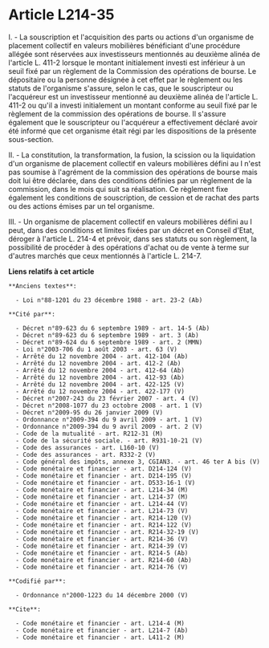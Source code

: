 # Article L214-35

I. - La souscription et l'acquisition des parts ou actions d'un organisme de placement collectif en valeurs mobilières
bénéficiant d'une procédure allégée sont réservées aux investisseurs mentionnés au deuxième alinéa de l'article L. 411-2
lorsque le montant initialement investi est inférieur à un seuil fixé par un règlement de la Commission des opérations de
bourse. Le dépositaire ou la personne désignée à cet effet par le règlement ou les statuts de l'organisme s'assure, selon le
cas, que le souscripteur ou l'acquéreur est un investisseur mentionné au deuxième alinéa de l'article L. 411-2 ou qu'il a
investi initialement un montant conforme au seuil fixé par le règlement de la commission des opérations de bourse. Il
s'assure également que le souscripteur ou l'acquéreur a effectivement déclaré avoir été informé que cet organisme était régi
par les dispositions de la présente sous-section.

II. - La constitution, la transformation, la fusion, la scission ou la liquidation d'un organisme de placement collectif en
valeurs mobilières défini au I n'est pas soumise à l'agrément de la commission des opérations de bourse mais doit lui être
déclarée, dans des conditions définies par un règlement de la commission, dans le mois qui suit sa réalisation. Ce règlement
fixe également les conditions de souscription, de cession et de rachat des parts ou des actions émises par un tel organisme.

III. - Un organisme de placement collectif en valeurs mobilières défini au I peut, dans des conditions et limites fixées par
un décret en Conseil d'Etat, déroger à l'article L. 214-4 et prévoir, dans ses statuts ou son règlement, la possibilité de
procéder à des opérations d'achat ou de vente à terme sur d'autres marchés que ceux mentionnés à l'article L. 214-7.

**Liens relatifs à cet article**

	**Anciens textes**:

	  - Loi n°88-1201 du 23 décembre 1988 - art. 23-2 (Ab)

	**Cité par**:

	  - Décret n°89-623 du 6 septembre 1989 - art. 14-5 (Ab)
	  - Décret n°89-623 du 6 septembre 1989 - art. 3 (Ab)
	  - Décret n°89-624 du 6 septembre 1989 - art. 2 (MMN)
	  - Loi n°2003-706 du 1 août 2003 - art. 63 (V)
	  - Arrêté du 12 novembre 2004 - art. 412-104 (Ab)
	  - Arrêté du 12 novembre 2004 - art. 412-2 (Ab)
	  - Arrêté du 12 novembre 2004 - art. 412-64 (Ab)
	  - Arrêté du 12 novembre 2004 - art. 412-93 (Ab)
	  - Arrêté du 12 novembre 2004 - art. 422-125 (V)
	  - Arrêté du 12 novembre 2004 - art. 422-177 (V)
	  - Décret n°2007-243 du 23 février 2007 - art. 4 (V)
	  - Décret n°2008-1077 du 23 octobre 2008 - art. 1 (V)
	  - Décret n°2009-95 du 26 janvier 2009 (V)
	  - Ordonnance n°2009-394 du 9 avril 2009 - art. 1 (V)
	  - Ordonnance n°2009-394 du 9 avril 2009 - art. 2 (V)
	  - Code de la mutualité - art. R212-31 (M)
	  - Code de la sécurité sociale. - art. R931-10-21 (V)
	  - Code des assurances - art. L160-10 (V)
	  - Code des assurances - art. R332-2 (V)
	  - Code général des impôts, annexe 3, CGIAN3. - art. 46 ter A bis (V)
	  - Code monétaire et financier - art. D214-124 (V)
	  - Code monétaire et financier - art. D214-195 (V)
	  - Code monétaire et financier - art. D533-16-1 (V)
	  - Code monétaire et financier - art. L214-34 (M)
	  - Code monétaire et financier - art. L214-37 (M)
	  - Code monétaire et financier - art. L214-44 (V)
	  - Code monétaire et financier - art. L214-73 (V)
	  - Code monétaire et financier - art. R214-120 (V)
	  - Code monétaire et financier - art. R214-122 (V)
	  - Code monétaire et financier - art. R214-32-19 (V)
	  - Code monétaire et financier - art. R214-36 (V)
	  - Code monétaire et financier - art. R214-39 (V)
	  - Code monétaire et financier - art. R214-5 (Ab)
	  - Code monétaire et financier - art. R214-60 (Ab)
	  - Code monétaire et financier - art. R214-76 (V)

	**Codifié par**:

	  - Ordonnance n°2000-1223 du 14 décembre 2000 (V)

	**Cite**:

	  - Code monétaire et financier - art. L214-4 (M)
	  - Code monétaire et financier - art. L214-7 (Ab)
	  - Code monétaire et financier - art. L411-2 (M)
